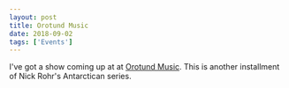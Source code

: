 ```yaml
---
layout: post
title: Orotund Music
date: 2018-09-02
tags: ['Events']
---
```

I've got a show coming up at at [Orotund Music](https://www.facebook.com/events/271712250321695/). This is another installment of Nick Rohr's Antarctican series.
